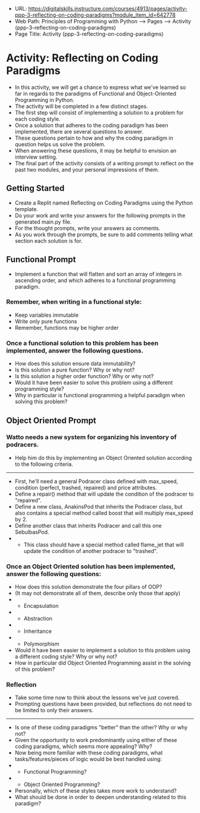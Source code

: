 * URL: https://digitalskills.instructure.com/courses/4913/pages/activity-ppp-3-reflecting-on-coding-paradigms?module_item_id=642778
* Web Path: Principles of Programming with Python --> Pages --> Activity (ppp-3-reflecting-on-coding-paradigms)
* Page Title: Activity (ppp-3-reflecting-on-coding-paradigms)
# Activity: Reflecting on Coding Paradigms
* In this activity, we will get a chance to express what we've learned so far in regards to the paradigms of Functional and Object-Oriented Programming in Python.
* The activity will be completed in a few distinct stages.
* The first step will consist of implementing a solution to a problem for each coding style.
* Once a solution that adheres to the coding paradigm has been implemented, there are several questions to answer.
* These questions pertain to how and why the coding paradigm in question helps us solve the problem.
* When answering these questions, it may be helpful to envision an interview setting.
* The final part of the activity consists of a writing prompt to reflect on the past two modules, and your personal impressions of them.
## Getting Started
* Create a Replit named Reflecting on Coding Paradigms using the Python template.
* Do your work and write your answers for the following prompts in the generated main.py file.
* For the thought prompts, write your answers as comments.
* As you work through the prompts, be sure to add comments telling what section each solution is for.
## Functional Prompt
* Implement a function that will flatten and sort an array of integers in ascending order, and which adheres to a functional programming paradigm.
### Remember, when writing in a functional style:
* Keep variables immutable
* Write only pure functions
* Remember, functions may be higher order
### Once a functional solution to this problem has been implemented, answer the following questions.
* How does this solution ensure data immutability?
* Is this solution a pure function? Why or why not?
* Is this solution a higher order function? Why or why not?
* Would it have been easier to solve this problem using a different programming style?
* Why in particular is functional programming a helpful paradigm when solving this problem?
## Object Oriented Prompt
### Watto needs a new system for organizing his inventory of podracers.
* Help him do this by implementing an Object Oriented solution according to the following criteria.
*****
* First, he'll need a general Podracer class defined with max_speed, condition (perfect, trashed, repaired) and price attributes.
* Define a repair() method that will update the condition of the podracer to "repaired".
* Define a new class, AnakinsPod that inherits the Podracer class, but also contains a special method called boost that will multiply max_speed by 2.
* Define another class that inherits Podracer and call this one SebulbasPod.
* * This class should have a special method called flame_jet that will update the condition of another podracer to "trashed".
### Once an Object Oriented solution has been implemented, answer the following questions:
* How does this solution demonstrate the four pillars of OOP?
* (It may not demonstrate all of them, describe only those that apply)
* * Encapsulation
* * Abstraction
* * Inheritance
* * Polymorphism
* Would it have been easier to implement a solution to this problem using a different coding style? Why or why not?
* How in particular did Object Oriented Programming assist in the solving of this problem?
### Reflection
* Take some time now to think about the lessons we've just covered.
* Prompting questions have been provided, but reflections do not need to be limited to only their answers.
*****
* Is one of these coding paradigms "better" than the other? Why or why not?
* Given the opportunity to work predominantly using either of these coding paradigms, which seems more appealing? Why?
* Now being more familiar with these coding paradigms, what tasks/features/pieces of logic would be best handled using:
* * Functional Programming?
* * Object Oriented Programming?
* Personally, which of these styles takes more work to understand?
* What should be done in order to deepen understanding related to this paradigm?
